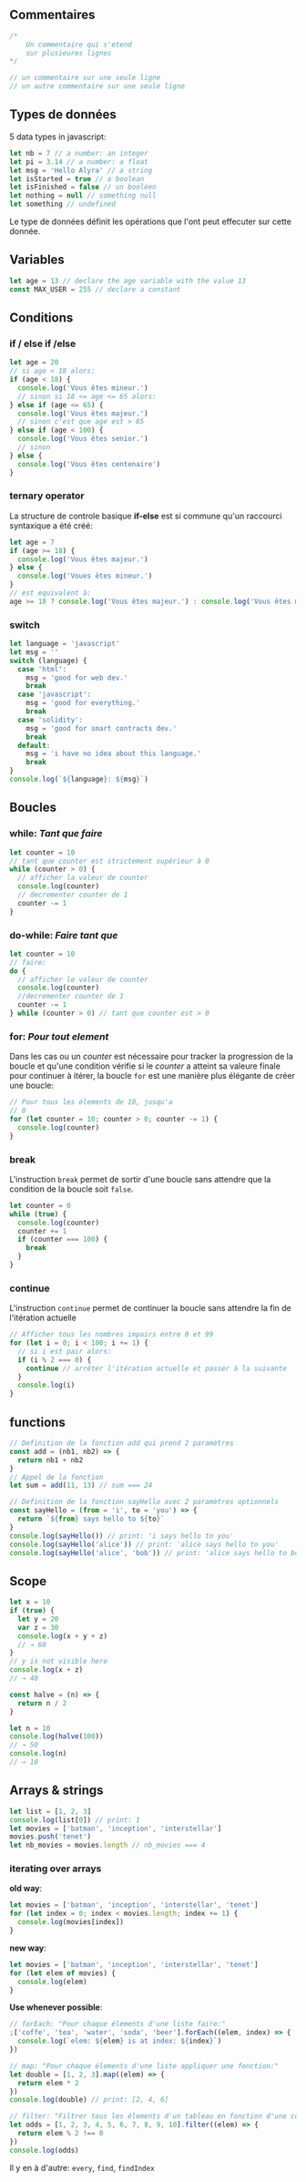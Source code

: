 ## **Commentaires**

```js
/*  
    Un commentaire qui s'etend
    sur plusieures lignes
*/

// un commentaire sur une seule ligne
// un autre commentaire sur une seule ligne
```

## **Types de données**

5 data types in javascript:

```js
let nb = 7 // a number: an integer
let pi = 3.14 // a number: a float
let msg = 'Hello Alyra' // a string
let isStarted = true // a boolean
let isFinished = false // un booléen
let nothing = null // something null
let something // undefined
```

Le type de données définit les opérations que l'ont peut effecuter sur cette donnée.

## **Variables**

```js
let age = 13 // declare the age variable with the value 13
const MAX_USER = 255 // declare a constant
```

## **Conditions**

### **if / else if /else**

```js
let age = 20
// si age < 18 alors:
if (age < 18) {
  console.log('Vous êtes mineur.')
  // sinon si 18 <= age <= 65 alors:
} else if (age <= 65) {
  console.log('Vous êtes majeur.')
  // sinon c'est que age est > 65
} else if (age < 100) {
  console.log('Vous êtes senior.')
  // sinon
} else {
  console.log('Vous êtes centenaire')
}
```

### **ternary operator**

La structure de controle basique **if-else** est si commune qu'un raccourci syntaxique a été créé:

```js
let age = 7
if (age >= 18) {
  console.log('Vous êtes majeur.')
} else {
  console.log('Voues êtes mineur.')
}
// est equivalent à:
age >= 18 ? console.log('Vous êtes majeur.') : console.log('Vous êtes mineur.')
```

### **switch**

```js
let language = 'javascript'
let msg = ''
switch (language) {
  case 'html':
    msg = 'good for web dev.'
    break
  case 'javascript':
    msg = 'good for everything.'
    break
  case 'solidity':
    msg = 'good for smart contracts dev.'
    break
  default:
    msg = 'i have no idea about this language.'
    break
}
console.log(`${language}: ${msg}`)
```

## **Boucles**

### **while: _Tant que faire_**

```js
let counter = 10
// tant que counter est strictement supérieur à 0
while (counter > 0) {
  // afficher la valeur de counter
  console.log(counter)
  // decrementer counter de 1
  counter -= 1
}
```

### **do-while: _Faire tant que_**

```js
let counter = 10
// faire:
do {
  // afficher le valeur de counter
  console.log(counter)
  //decrementer counter de 1
  counter -= 1
} while (counter > 0) // tant que counter est > 0
```

### **for: _Pour tout element_**

Dans les cas ou un _counter_ est nécessaire pour tracker la progression de la boucle et qu'une condition vérifie si le _counter_ a atteint sa valeure finale pour continuer à itérer, la boucle `for` est une manière plus élégante de créer une boucle:

```js
// Pour tous les élements de 10, jusqu'a
// 0
for (let counter = 10; counter > 0; counter -= 1) {
  console.log(counter)
}
```

### **break**

L'instruction `break` permet de sortir d'une boucle sans attendre que la condition de la boucle soit `false`.

```js
let counter = 0
while (true) {
  console.log(counter)
  counter += 1
  if (counter === 100) {
    break
  }
}
```

### **continue**

L'instruction `continue` permet de continuer la boucle sans attendre la fin de l'itération actuelle

```js
// Afficher tous les nombres impairs entre 0 et 99
for (let i = 0; i < 100; i += 1) {
  // si i est pair alors:
  if (i % 2 === 0) {
    continue // arrêter l'itération actuelle et passer à la suivante
  }
  console.log(i)
}
```

## **functions**

```js
// Definition de la fonction add qui prend 2 paramètres
const add = (nb1, nb2) => {
  return nb1 + nb2
}
// Appel de la fonction
let sum = add(11, 13) // sum === 24

// Definition de la fonction sayHello avec 2 paramètres optionnels
const sayHello = (from = 'i', to = 'you') => {
  return `${from} says hello to ${to}`
}
console.log(sayHello()) // print: 'i says hello to you'
console.log(sayHello('alice')) // print: 'alice says hello to you'
console.log(sayHello('alice', 'bob')) // print: 'alice says hello to bob'
```

## **Scope**

```js
let x = 10
if (true) {
  let y = 20
  var z = 30
  console.log(x + y + z)
  // → 60
}
// y is not visible here
console.log(x + z)
// → 40
```

```js
const halve = (n) => {
  return n / 2
}

let n = 10
console.log(halve(100))
// → 50
console.log(n)
// → 10
```

## **Arrays & strings**

```js
let list = [1, 2, 3]
console.log(list[0]) // print: 1
let movies = ['batman', 'inception', 'interstellar']
movies.push('tenet')
let nb_movies = movies.length // nb_movies === 4
```

### **iterating over arrays**

**old way**:

```js
let movies = ['batman', 'inception', 'interstellar', 'tenet']
for (let index = 0; index < movies.length; index += 1) {
  console.log(movies[index])
}
```

**new way**:

```js
let movies = ['batman', 'inception', 'interstellar', 'tenet']
for (let elem of movies) {
  console.log(elem)
}
```

**Use whenever possible**:

```js
// forEach: "Pour chaque élements d'une liste faire:"
;['coffe', 'tea', 'water', 'soda', 'beer'].forEach((elem, index) => {
  console.log(`elem: ${elem} is at index: ${index}`)
})
```

```js
// map: "Pour chaque élements d'une liste appliquer une fonction:"
let double = [1, 2, 3].map((elem) => {
  return elem * 2
})
console.log(double) // print: [2, 4, 6]
```

```js
// filter: "Filtrer tous les élements d'un tableau en fonction d'une condition"
let odds = [1, 2, 3, 4, 5, 6, 7, 8, 9, 10].filter((elem) => {
  return elem % 2 !== 0
})
console.log(odds)
```

Il y en à d'autre: `every`, `find`, `findIndex`
